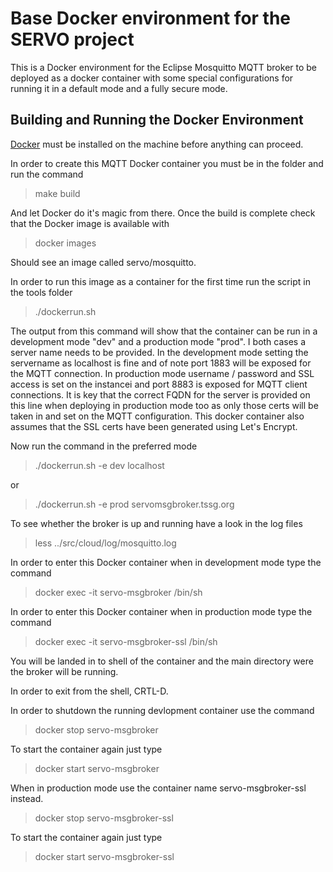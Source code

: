 # Base Docker environment for the SERVO project
This is a Docker environment for the Eclipse Mosquitto MQTT broker to be deployed as a docker container with some special configurations for running it in a default mode and a fully secure mode.

## Building and Running the Docker Environment
[Docker](https://www.docker.com/) must be installed on the machine before anything can proceed.

In order to create this MQTT Docker container you must be in the <docker> folder and run the command

> make build

And let Docker do it's magic from there. Once the build is complete check that the Docker image is available with

> docker images

Should see an image called servo/mosquitto.

In order to run this image as a container for the first time run the script in the tools folder

> ./dockerrun.sh 

The output from this command will show that the container can be run in a development mode "dev" and a production mode "prod". I both cases a server name needs to be provided.
In the development mode setting the servername as localhost is fine and of note port 1883 will be exposed for the MQTT connection. 
In production mode username / password and SSL access is set on the instancei and port 8883 is exposed for MQTT client connections. 
It is key that the correct FQDN for the server is provided on this line when deploying in production mode too as only those certs will be taken in and set on the MQTT configuration.
This docker container also assumes that the SSL certs have been generated using Let's Encrypt.

Now run the command in the preferred mode

> ./dockerrun.sh -e dev localhost

or 

> ./dockerrun.sh -e prod servomsgbroker.tssg.org


To see whether the broker is up and running have a look in the log files

> less ../src/cloud/log/mosquitto.log

In order to enter this Docker container when in development mode type the command

> docker exec -it servo-msgbroker /bin/sh

In order to enter this Docker container when in production mode type the command

> docker exec -it servo-msgbroker-ssl /bin/sh

You will be landed in to shell of the container and the main directory were the broker will be running.

In order to exit from the shell, CRTL-D.

In order to shutdown the running devlopment container use the command

> docker stop servo-msgbroker

To start the container again just type

> docker start servo-msgbroker

When in production mode use the container name servo-msgbroker-ssl instead.

> docker stop servo-msgbroker-ssl

To start the container again just type

> docker start servo-msgbroker-ssl
